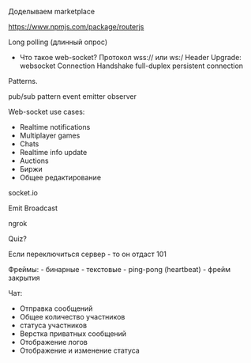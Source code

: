 Доделываем marketplace

https://www.npmjs.com/package/routerjs

Long polling (длинный опрос)

- Что такое web-socket?
Протокол wss:// или ws:/
Header Upgrade: websocket
Connection
Handshake
full-duplex persistent connection

Patterns.

pub/sub pattern
event emitter
observer

Web-socket use cases:
- Realtime notifications
- Multiplayer games
- Chats
- Realtime info update
- Auctions
- Биржи
- Общее редактирование

socket.io

Emit
Broadcast

ngrok

Quiz?

Если переключиться сервер - то он отдаст 101

Фреймы:
    - бинарные
    - текстовые
    - ping-pong (heartbeat)
    - фрейм закрытия


Чат:
- Отправка сообщений
- Общее количество участников
- статуса участников
- Верстка приватных сообщений
- Отображение логов
- Отображение и изменение статуса
